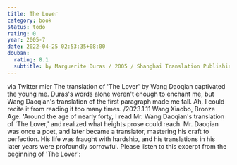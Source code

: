 ```yaml
---
title: The Lover
category: book
status: todo
rating: 0
year: 2005-7
date: 2022-04-25 02:53:35+08:00
douban:
  rating: 8.1
  subtitle: by Marguerite Duras / 2005 / Shanghai Translation Publishing House
---
```


via Twitter mier The translation of 'The Lover' by Wang Daoqian captivated the young me. Duras's words alone weren't enough to enchant me, but Wang Daoqian's translation of the first paragraph made me fall. Ah, I could recite it from reading it too many times. /2023.1.11 Wang Xiaobo, Bronze Age: 'Around the age of nearly forty, I read Mr. Wang Daoqian's translation of 'The Lover,' and realized what heights prose could reach. Mr. Daoqian was once a poet, and later became a translator, mastering his craft to perfection. His life was fraught with hardship, and his translations in his later years were profoundly sorrowful. Please listen to this excerpt from the beginning of 'The Lover':
